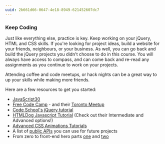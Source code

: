 ```yaml
---
uuid: 2b661d66-0647-4e18-8949-621452607dc7
---
```


### Keep Coding

Just like everything else, practice is key. Keep working on your jQuery, HTML and CSS skills. If you're looking for project ideas, build a website for your friends, neighbours, or your business. As well, you can go back and build the jQuery projects you didn't choose to do in this course. You will always have access to compass, and can come back and re-read any assignments as you continue to work on your projects.

Attending coffee and code meetups, or hack nights can be a great way to up your skills while making more friends.

Here are a few resources to get you started:

- [JavaScript30](https://javascript30.com/)
- [Free Code Camp](https://www.freecodecamp.org/) - and their [Toronto Meetup](https://www.facebook.com/groups/free.code.camp.to/about/)
- [Code School's jQuery tutorial](https://www.codeschool.com/courses/try-jquery)
- [HTMLDog Javascript Tutorial](http://htmldog.com/guides/javascript/) (Check out their Intermediate and Advanced options!)
- [Advanced CSS Animations Tutorials](https://learn.shayhowe.com/advanced-html-css/transitions-animations/)
- A list of [public APIs](https://github.com/toddmotto/public-apis) you can use for future projects 
- From zero to front-end hero parts [one](https://medium.freecodecamp.org/from-zero-to-front-end-hero-part-1-7d4f7f0bff02) and [two](https://medium.freecodecamp.org/from-zero-to-front-end-hero-part-2-adfa4824da9b)